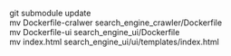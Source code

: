 git submodule update \
mv Dockerfile-cralwer search_engine_crawler/Dockerfile \
mv Dockerfile-ui search_engine_ui/Dockerfile \
mv index.html search_engine_ui/ui/templates/index.html
